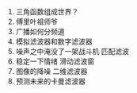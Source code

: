 1. 三角函数组成世界？
2. 傅里叶祖师爷 
3. 广播如何分频道
4. 模拟滤波器和数字滤波器
5. 噪声之中淹没了一架战斗机 匹配滤波
6. 稳定一下情绪 滑动滤波窗
7. 图像的降噪 二维滤波器
8. 预测未来的卡曼滤波器